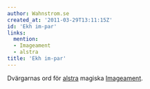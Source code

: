 ```yaml
---
author: Wahnstrom.se
created_at: '2011-03-29T13:11:15Z'
id: 'Ekh im-par'
links:
  mention:
  - Imageament
  - alstra
title: 'Ekh im-par'
---
```


Dvärgarnas ord för [alstra] magiska [Imageament].

  [alstra]: alstra
  [Imageament]: Imageament